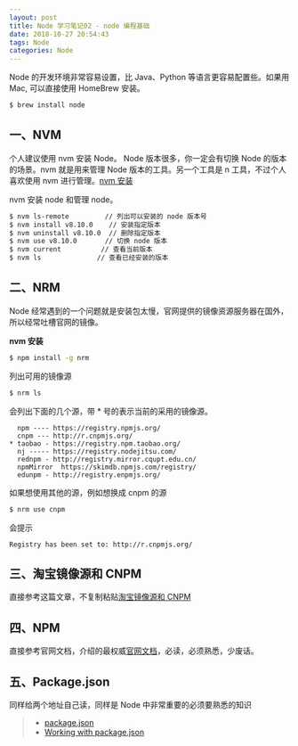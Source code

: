 ```yaml
---
layout: post
title: Node 学习笔记02 - node 编程基础
date: 2018-10-27 20:54:43
tags: Node
categories: Node
---
```


Node 的开发环境非常容易设置，比 Java、Python 等语言更容易配置些。如果用 Mac, 可以直接使用 HomeBrew 安装。

```bash
$ brew install node
```

## 一、NVM

个人建议使用 nvm 安装 Node。 Node 版本很多，你一定会有切换 Node 的版本的场景。nvm 就是用来管理 Node 版本的工具。另一个工具是 n 工具，不过个人喜欢使用 nvm 进行管理。[nvm 安装](https://github.com/creationix/nvm)

nvm 安装 node 和管理 node。

```bash
$ nvm ls-remote         // 列出可以安装的 node 版本号
$ nvm install v8.10.0    // 安装指定版本
$ nvm uninstall v8.10.0  // 删除指定版本
$ nvm use v8.10.0       // 切换 node 版本
$ nvm current          // 查看当前版本
$ nvm ls              // 查看已经安装的版本
```

## 二、NRM

Node 经常遇到的一个问题就是安装包太慢，官网提供的镜像资源服务器在国外，所以经常吐槽官网的镜像。

**nvm 安装**

```bash
$ npm install -g nrm
```

列出可用的镜像源

```bash
$ nrm ls
```

会列出下面的几个源，带 * 号的表示当前的采用的镜像源。

```
  npm ---- https://registry.npmjs.org/
  cnpm --- http://r.cnpmjs.org/
* taobao - https://registry.npm.taobao.org/
  nj ----- https://registry.nodejitsu.com/
  rednpm - http://registry.mirror.cqupt.edu.cn/
  npmMirror  https://skimdb.npmjs.com/registry/
  edunpm - http://registry.enpmjs.org/
```

如果想使用其他的源，例如想换成 cnpm 的源

```bash
$ nrm use cnpm
```

会提示
```
Registry has been set to: http://r.cnpmjs.org/
```

## 三、淘宝镜像源和 CNPM

直接参考这篇文章，不复制粘贴[淘宝镜像源和 CNPM](https://npm.taobao.org/)

## 四、NPM

直接参考官网文档，介绍的最权威[官网文档](https://www.npmjs.com.cn/)，必读，必须熟悉，少废话。

## 五、Package.json

同样给两个地址自己读，同样是 Node 中非常重要的必须要熟悉的知识

> - [package.json](https://www.npmjs.com.cn/files/package.json/)
> - [Working with package.json](https://www.npmjs.com.cn/getting-started/using-a-package.json/)



